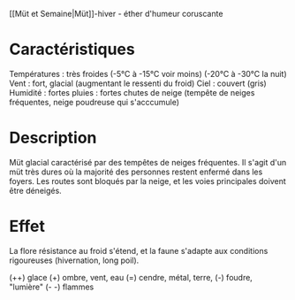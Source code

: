 [[Müt et Semaine|Müt]]-hiver - éther d'humeur coruscante

# Caractéristiques

Températures : très froides (-5°C à -15°C voir moins) (-20°C à -30°C la nuit)
Vent : fort, glacial (augmentant le ressenti du froid)
Ciel : couvert (gris)
Humidité : fortes 
pluies : fortes chutes de neige (tempête de neiges fréquentes, neige poudreuse qui s'acccumule)

# Description

Müt glacial caractérisé par des tempêtes de neiges fréquentes. Il s'agit d'un müt très dures où la majorité des personnes restent enfermé dans les foyers. Les routes sont bloqués par la neige, et les voies principales doivent être déneigés. 

# Effet 
La flore résistance au froid s'étend, et la faune s'adapte aux conditions rigoureuses (hivernation, long poil). 

(++)  glace
 (+)   ombre, vent, eau
 (=)   cendre,  métal, terre, 
 (-)   foudre,  "lumière"
(- -)  flammes

